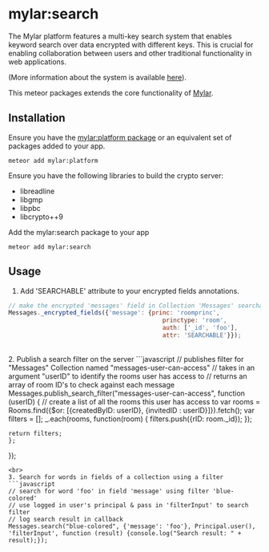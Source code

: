 # mylar:search

The Mylar platform features a multi-key search system that enables keyword search over data encrypted with different keys. This is crucial for enabling collaboration between users and other traditional functionality in web applications.

(More information about the system is available [here](http://eprint.iacr.org/2013/508.pdf)).

This meteor packages extends the core functionality of [Mylar](https://github.com/gliesesoftware/mylar).

## Installation
Ensure you have the [mylar:platform package](https://github.com/gliesesoftware/mylar) or an equivalent set of packages added to your app.

```console
meteor add mylar:platform
```

Ensure you have the following libraries to build the crypto server:<br>

- libreadline
- libgmp
- libpbc
- libcrypto++9

Add the mylar:search package to your app

```console
meteor add mylar:search
```
## Usage<br>
1. Add 'SEARCHABLE' attribute to your encrypted fields annotations. <br>
```javascript
// make the encrypted 'messages' field in Collection 'Messages' searchable
Messages._encrypted_fields({'message': {princ: 'roomprinc', 
                                           princtype: 'room', 
                                           auth: ['_id', 'foo'],
                                           attr: 'SEARCHABLE'}});
```
<br>
2. Publish a search filter on the server
```javascript
// publishes filter for "Messages" Collection named "messages-user-can-access"
// takes in an argument "userID" to identify the rooms user has access to
// returns an array of room ID's to check against each message
Messages.publish_search_filter("messages-user-can-access", function (userID) {
	// create a list of all the rooms this user has access to
	var rooms = Rooms.find({$or: [{createdByID: userID},
				           {invitedID : userID}]}).fetch();
	var filters = [];
	_.each(rooms, function(room) {
	    filters.push({rID: room._id});
	});
	
	return filters;
    };
});
```
<br>
3. Search for words in fields of a collection using a filter
```javascript
// search for word 'foo' in field 'message' using filter 'blue-colored'
// use logged in user's principal & pass in 'filterInput' to search filter
// log search result in callback
Messages.search("blue-colored", {'message': 'foo'}, Principal.user(), 'filterInput', function (result) {console.log("Search result: " + result);});
```
<br>

